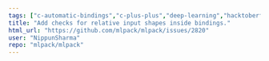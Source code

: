 ```yaml
---
tags: ["c-automatic-bindings","c-plus-plus","deep-learning","hacktoberfest","help-wanted","machine-learning","machine-learning-library","nearest-neighbor-search","regression","s-keep-open","scientific-computing"]
title: "Add checks for relative input shapes inside bindings."
html_url: "https://github.com/mlpack/mlpack/issues/2820"
user: "NippunSharma"
repo: "mlpack/mlpack"
---
```


